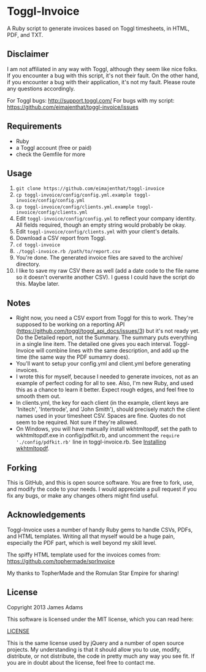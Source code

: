 Toggl-Invoice
==========
A Ruby script to generate invoices based on Toggl timesheets, in HTML, PDF, and TXT.

Disclaimer
----------
I am not affiliated in any way with Toggl, although they seem like nice folks.  If you encounter a bug with this script, it's not their fault.  On the other hand, if you encounter a bug with their application, it's not my fault.  Please route any questions accordingly.

For Toggl bugs: http://support.toggl.com/
For bugs with my script: https://github.com/eimajenthat/toggl-invoice/issues

Requirements
------------
+ Ruby
+ a Toggl account (free or paid)
+ check the Gemfile for more

Usage
-----
1. `git clone https://github.com/eimajenthat/toggl-invoice`
2. `cp toggl-invoice/config/config.yml.example toggl-invoice/config/config.yml`
3. `cp toggl-invoice/config/clients.yml.example toggl-invoice/config/clients.yml`
4. Edit `toggl-invoice/config/config.yml` to reflect your company identity.  All fields required, though an empty string would probably be okay.
5. Edit `toggl-invoice/config/clients.yml` with your client's details.
6. Download a CSV report from Toggl.
7. `cd toggl-invoice`
8. `./toggl-invoice.rb /path/to/report.csv`
9. You're done.  The generated invoice files are saved to the archive/ directory.
10. I like to save my raw CSV there as well (add a date code to the file name so it doesn't overwrite another CSV).  I guess I could have the script do this.  Maybe later.

Notes
-----
+ Right now, you need a CSV export from Toggl for this to work.  They're supposed to be working on a reporting API (https://github.com/toggl/toggl_api_docs/issues/3) but it's not ready yet.  Do the Detailed report, not the Summary.  The summary puts everything in a single line item.  The detailed one gives you each interval.  Toggl-Invoice will combine lines with the same description, and add up the time (the same way the PDF sumamry does).
+ You'll want to setup your config.yml and client.yml before generating invoices.
+ I wrote this for myself, because I needed to generate invoices, not as an example of perfect coding for all to see.  Also, I'm new Ruby, and used this as a chance to learn it better.  Expect rough edges, and feel free to smooth them out.
+ In clients.yml, the key for each client (in the example, client keys are 'Initech', 'Intertrode', and 'John Smith'), should precisely match the client names used in your timesheet CSV.  Spaces are fine.  Quotes do not seem to be required.  Not sure if they're allowed.
+ On Windows, you will have manually install wkhtmltopdf, set the path to wkhtmltopdf.exe in config/pdfkit.rb, and uncomment the `require './config/pdfkit.rb'` line in toggl-invoice.rb. See [Installing wkhtmltopdf](https://github.com/pdfkit/pdfkit/wiki/Installing-WKHTMLTOPDF#windows).

Forking
-------
This is GitHub, and this is open source software.  You are free to fork, use, and modify the code to your needs.  I would appreciate a pull request if you fix any bugs, or make any changes others might find useful.

Acknowledgements
----------------
Toggl-Invoice uses a number of handy Ruby gems to handle CSVs, PDFs, and HTML templates.  Writing all that myself would be a huge pain, especially the PDF part, which is well beyond my skill level.

The spiffy HTML template used for the invoices comes from: https://github.com/tophermade/sprInvoice

My thanks to TopherMade and the Romulan Star Empire for sharing!

License
-------
Copyright 2013 James Adams

This software is licensed under the MIT license, which you can read here:

[LICENSE](https://github.com/eimajenthat/kashoo-php/blob/master/LICENSE)

This is the same license used by jQuery and a number of open source projects.  My understanding is that it should allow you to use, modify, distribute, or not distribute, the code in pretty much any way you see fit.  If you are in doubt about the license, feel free to contact me.

